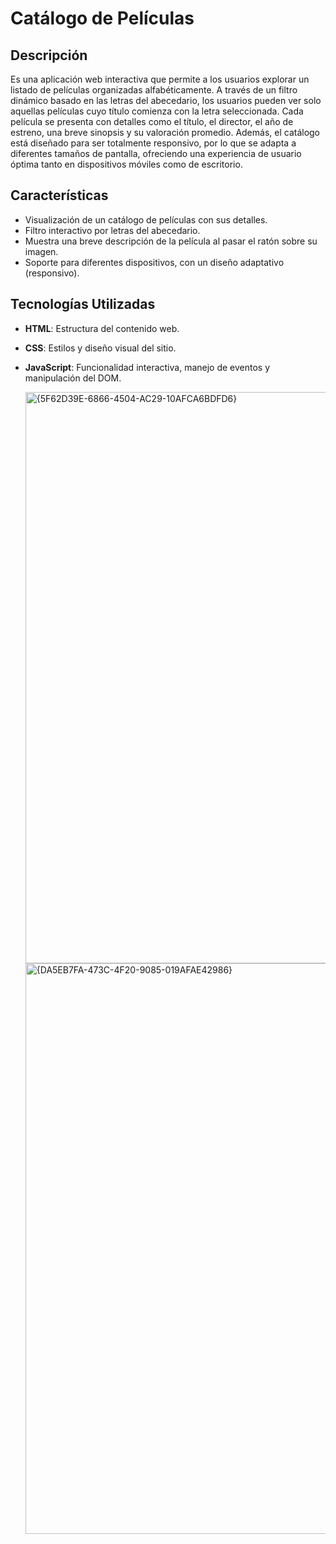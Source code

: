 # Catálogo de Películas

## Descripción
Es una aplicación web interactiva que permite a los usuarios explorar un listado de películas organizadas alfabéticamente. A través de un filtro dinámico basado en las letras del abecedario, los usuarios pueden ver solo aquellas películas cuyo título comienza con la letra seleccionada. Cada película se presenta con detalles como el título, el director, el año de estreno, una breve sinopsis y su valoración promedio. Además, el catálogo está diseñado para ser totalmente responsivo, por lo que se adapta a diferentes tamaños de pantalla, ofreciendo una experiencia de usuario óptima tanto en dispositivos móviles como de escritorio.


## Características

- Visualización de un catálogo de películas con sus detalles.
- Filtro interactivo por letras del abecedario.
- Muestra una breve descripción de la película al pasar el ratón sobre su imagen.
- Soporte para diferentes dispositivos, con un diseño adaptativo (responsivo).


## Tecnologías Utilizadas

- **HTML**: Estructura del contenido web.
- **CSS**: Estilos y diseño visual del sitio.
- **JavaScript**: Funcionalidad interactiva, manejo de eventos y manipulación del DOM.

  <img width="914" alt="{5F62D39E-6866-4504-AC29-10AFCA6BDFD6}" src="https://github.com/user-attachments/assets/4b6e9d09-832e-4e3b-b4cd-7db3bb944608">

  <img width="913" alt="{DA5EB7FA-473C-4F20-9085-019AFAE42986}" src="https://github.com/user-attachments/assets/df2326d0-2d17-4753-a0af-03b67978aff7">


